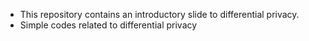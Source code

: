 * This repository contains an introductory slide to differential privacy.
* Simple codes related to differential privacy
